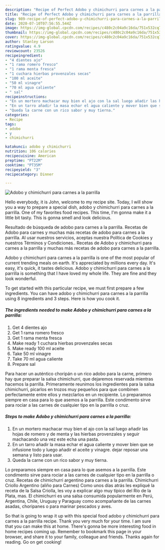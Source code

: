 ```yaml
---
description: "Recipe of Perfect Adobo y chimichurri para carnes a la parrilla"
title: "Recipe of Perfect Adobo y chimichurri para carnes a la parrilla"
slug: 989-recipe-of-perfect-adobo-y-chimichurri-para-carnes-a-la-parrilla
date: 2020-07-10T07:56:55.544Z
image: https://img-global.cpcdn.com/recipes/c480c2c04a9c16da/751x532cq70/adobo-y-chimichurri-para-carnes-a-la-parrilla-foto-principal.jpg
thumbnail: https://img-global.cpcdn.com/recipes/c480c2c04a9c16da/751x532cq70/adobo-y-chimichurri-para-carnes-a-la-parrilla-foto-principal.jpg
cover: https://img-global.cpcdn.com/recipes/c480c2c04a9c16da/751x532cq70/adobo-y-chimichurri-para-carnes-a-la-parrilla-foto-principal.jpg
author: Stanley Larson
ratingvalue: 4.9
reviewcount: 23526
recipeingredient:
- "4 dientes ajo"
- "1 rama romero fresco"
- "1 rama menta fresca"
- "1 cuchara hierbas provenzales secas"
- "100 ml aceite"
- "50 ml vinagre"
- "70 ml agua caliente"
- " sal"
recipeinstructions:
- "En un mortero machacar muy bien el ajo con la sal luego añadir las hojas de romero y de menta y las hierbas provenzales y seguir machacando una vez este echa una pasta."
- "En un tarro añadir la masa echar el agua caliente y mover bien que se infusione todo y luego añadir el aceite y vinagre. dejar reposar una semana y listo para usar."
- "Queda la carne con un rico sabor y muy tierna."
categories:
- Recipe
tags:
- adobo
- y
- chimichurri

katakunci: adobo y chimichurri 
nutrition: 106 calories
recipecuisine: American
preptime: "PT22M"
cooktime: "PT35M"
recipeyield: "3"
recipecategory: Dinner

---
```



![Adobo y chimichurri para carnes a la parrilla](https://img-global.cpcdn.com/recipes/c480c2c04a9c16da/751x532cq70/adobo-y-chimichurri-para-carnes-a-la-parrilla-foto-principal.jpg)

Hello everybody, it is John, welcome to my recipe site. Today, I will show you a way to prepare a special dish, adobo y chimichurri para carnes a la parrilla. One of my favorites food recipes. This time, I'm gonna make it a little bit tasty. This is gonna smell and look delicious.

Resultado de búsqueda de adobo para carnes a la parrilla. Recetas de Adobo para carnes y muchas más recetas de adobo para carnes a la parrilla. Al usar nuestros servicios, aceptas nuestra Política de Cookies y nuestros Términos y Condiciones.. Recetas de Adobo y chimichurri para carnes a la parrilla y muchas más recetas de adobo para carnes a la parrilla.

Adobo y chimichurri para carnes a la parrilla is one of the most popular of current trending meals on earth. It's appreciated by millions every day. It's easy, it's quick, it tastes delicious. Adobo y chimichurri para carnes a la parrilla is something that I have loved my whole life. They are fine and they look wonderful.


To get started with this particular recipe, we must first prepare a few ingredients. You can have adobo y chimichurri para carnes a la parrilla using 8 ingredients and 3 steps. Here is how you cook it.

<!--inarticleads1-->

##### The ingredients needed to make Adobo y chimichurri para carnes a la parrilla:

1. Get 4 dientes ajo
1. Get 1 rama romero fresco
1. Get 1 rama menta fresca
1. Make ready 1 cuchara hierbas provenzales secas
1. Make ready 100 ml aceite
1. Take 50 ml vinagre
1. Take 70 ml agua caliente
1. Prepare  sal


Para hacer un auténtico choripán o un rico adobo para la carne, primero hay que preparar la salsa chimichurri, que dejaremos reservada mientras hacemos la parrilla. Primeramente reunimos los ingredientes para la salsa chimichurri, picarlos en trozos muy pequeños para que combinen perfectamente entre ellos y mezclarlos en un recipiente. Lo preparamos siempre en casa para lo que asemos a la parrilla. Este condimento sirve para rociar a las carnes de cualquier tipo en la parrilla o cruz. 

<!--inarticleads2-->

##### Steps to make Adobo y chimichurri para carnes a la parrilla:

1. En un mortero machacar muy bien el ajo con la sal luego añadir las hojas de romero y de menta y las hierbas provenzales y seguir machacando una vez este echa una pasta.
1. En un tarro añadir la masa echar el agua caliente y mover bien que se infusione todo y luego añadir el aceite y vinagre. dejar reposar una semana y listo para usar.
1. Queda la carne con un rico sabor y muy tierna.


Lo preparamos siempre en casa para lo que asemos a la parrilla. Este condimento sirve para rociar a las carnes de cualquier tipo en la parrilla o cruz. Recetas de chimichurri argentino para carnes a la parrilla. Chimichurri Criollo Argentino (aliño para Carnes) Como unos días atrás les expliqué la receta de la Salsa Criolla, les voy a explicar algo muy típico del Río de la Plata, mas. El chimichurri es una salsa consumida popularmente en Perú, Argentina, Chile, Uruguay y Paraguay como acompañante de las carnes asadas, choripanes o para marinar pescados y aves. 

So that is going to wrap it up with this special food adobo y chimichurri para carnes a la parrilla recipe. Thank you very much for your time. I am sure that you can make this at home. There's gonna be more interesting food in home recipes coming up. Remember to bookmark this page in your browser, and share it to your family, colleague and friends. Thanks again for reading. Go on get cooking!
